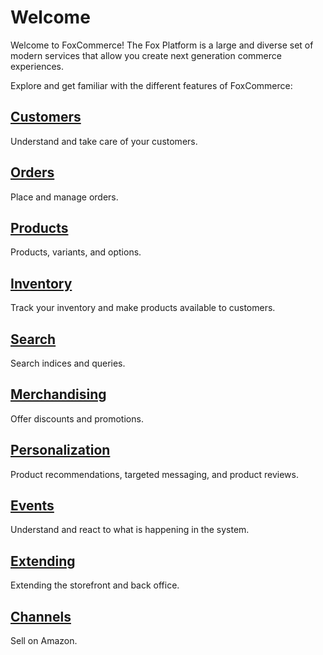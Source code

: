 # Welcome

Welcome to FoxCommerce! The Fox Platform is a large and diverse set of modern services
that allow you create next generation commerce experiences. 

Explore and get familiar with the different features of FoxCommerce:

## [Customers](customers/index.html)
Understand and take care of your customers.

## [Orders](orders/index.html)
Place and manage orders.

## [Products](products/index.html)
Products, variants, and options.

## [Inventory](inventory/index.html)

Track your inventory and make products available to customers.

## [Search](search/index.html)

Search indices and queries.

## [Merchandising](merchandising/index.html)

Offer discounts and promotions.

## [Personalization](personalization/index.html)

Product recommendations, targeted messaging, and product reviews.

## [Events](events/index.html)

Understand and react to what is happening in the system.

## [Extending](extending/index.html)

Extending the storefront and back office. 

## [Channels](channels/index.html)

Sell on Amazon.



